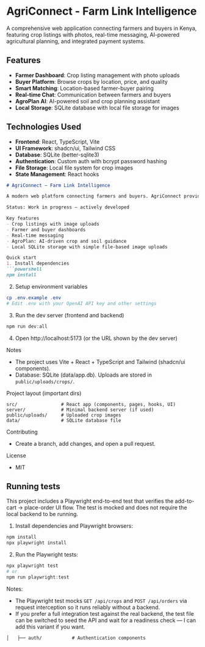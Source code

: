 # AgriConnect - Farm Link Intelligence

A comprehensive web application connecting farmers and buyers in Kenya, featuring crop listings with photos, real-time messaging, AI-powered agricultural planning, and integrated payment systems.

## Features

- **Farmer Dashboard**: Crop listing management with photo uploads
- **Buyer Platform**: Browse crops by location, price, and quality
- **Smart Matching**: Location-based farmer-buyer pairing
- **Real-time Chat**: Communication between farmers and buyers
- **AgroPlan AI**: AI-powered soil and crop planning assistant
- **Local Storage**: SQLite database with local file storage for images

## Technologies Used

- **Frontend**: React, TypeScript, Vite
- **UI Framework**: shadcn/ui, Tailwind CSS
- **Database**: SQLite (better-sqlite3)
- **Authentication**: Custom auth with bcrypt password hashing
- **File Storage**: Local file system for crop images
- **State Management**: React hooks
```markdown
# AgriConnect — Farm Link Intelligence

A modern web platform connecting farmers and buyers. AgriConnect provides crop listings with photos, role-based dashboards (farmer & buyer), real-time chat, and an AI-powered AgroPlan assistant to help with crop planning.

Status: Work in progress — actively developed

Key features
- Crop listings with image uploads
- Farmer and buyer dashboards
- Real-time messaging
- AgroPlan: AI-driven crop and soil guidance
- Local SQLite storage with simple file-based image uploads

Quick start
1. Install dependencies
```powershell
npm install
```
2. Setup environment variables
```powershell
cp .env.example .env
# Edit .env with your OpenAI API key and other settings
```
3. Run the dev server (frontend and backend)
```powershell
npm run dev:all
```
4. Open http://localhost:5173 (or the URL shown by the dev server)

Notes
- The project uses Vite + React + TypeScript and Tailwind (shadcn/ui components).
- Database: SQLite (data/app.db). Uploads are stored in `public/uploads/crops/`.

Project layout (important dirs)
```
src/                # React app (components, pages, hooks, UI)
server/             # Minimal backend server (if used)
public/uploads/     # Uploaded crop images
data/               # SQLite database file
```

Contributing
- Create a branch, add changes, and open a pull request.

License
- MIT

Running tests
------------

This project includes a Playwright end-to-end test that verifies the add-to-cart → place-order UI flow. The test is mocked and does not require the local backend to be running.

1. Install dependencies and Playwright browsers:

```powershell
npm install
npx playwright install
```

2. Run the Playwright tests:

```powershell
npx playwright test
# or
npm run playwright:test
```

Notes:
- The Playwright test mocks `GET /api/crops` and `POST /api/orders` via request interception so it runs reliably without a backend.
- If you prefer a full integration test against the real backend, the test file can be switched to seed the API and wait for a readiness check — I can add this variant if you want.

``` 
│   ├── auth/           # Authentication components
